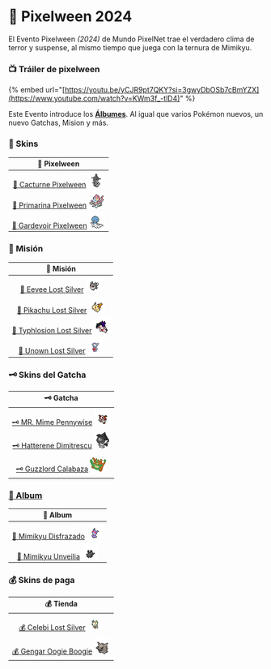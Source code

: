 # 🎃 Pixelween 2024

El Evento Pixelween _(2024)_ de Mundo PixelNet trae el verdadero clima de terror y suspense, al mismo tiempo que juega con la ternura de Mimikyu.

### 📺 Tráiler de pixelween

{% embed url="[https://youtu.be/yCJR9pt7QKY?si=3gwyDbOSb7cBmYZX](https://www.youtube.com/watch?v=KWm3f_-tlD4)" %}

Este Evento introduce los **[Álbumes](../../funciones/Album.md)**. Al igual que varios Pokémon nuevos, un nuevo Gatchas, Mision y más.

### 🎃 Skins

| 👻 Pixelween |
| :------: |
| [👻 Cacturne Pixelween](pixelween-cacturne-pixelween.md) ![Sprite de Cacturne Pixelween](../../images/pokemon/pixelween/cacturne-sprite.png)|
| [👻 Primarina Pixelween](pixelween-primarina-pixelween.md) ![Sprite de Primarina Pixelween](../../images/pokemon/pixelween/primarina-sprite.png)|
| [👻 Gardevoir Pixelween](pixelween-gardevoir-pixelween.md) ![Sprite de Gardevoir Pixelween](../../images/pokemon/pixelween/gardevoir-sprite.png)|

### 📕 Misión

| 📕 Misión |
| :---: |
| [📕 Eevee Lost Silver](mision-eevee-lostsilver.md) ![Sprite de Eevee Pennywise](../../images/pokemon/pixelween/ls2-sprite.png)|
| [📕 Pikachu Lost Silver](mision-pikachu-lostsilver.md) ![Sprite de Pikachu Dimitrescu](../../images/pokemon/pixelween/ls1-sprite.png)|
| [📕 Typhlosion Lost Silver](mision-typhlosion-lostsilver.md) ![Sprite de Typhlosion Calabaza](../../images/pokemon/pixelween/ls3-sprite.png)|
| [📕 Unown Lost Silver](mision-unown-lostsilver.md) ![Sprite de Unown Calabaza](../../images/pokemon/pixelween/ls-v-sprite.png)|

### 🗝️ Skins del Gatcha

| 🗝️ Gatcha |
| :---: |
| [🗝️ MR. Mime Pennywise](gatcha-mrmime-pennywise.md) ![Sprite de MR. Mime Pennywise](../../images/pokemon/pixelween/pennywise-sprite.png)|
| [🗝️ Hatterene Dimitrescu](gatcha-hatterene-dimitrescu.md) ![Sprite de Hatterene Dimitrescu](../../images/pokemon/pixelween/dimitrescu-sprite.png)|
| [🗝️ Guzzlord Calabaza](gatcha-guzzlord-calabaza.md) ![Sprite de Guzzlord Calabaza](../../images/pokemon/pixelween/calabaza-sprite.png)|

### [🔖 Album ](../../funciones/album/album_pixelfest.md)

| 🔖 Album |
| :---: |
| [🔖 Mimikyu Disfrazado](gatcha-pikachu-navideño.md) ![Sprite de Pikachu Navideño](../../images/funciones/album/mimikyu/mimigengar_sp.png)|
| [🔖 Mimikyu Unveilia](gatcha-eevee-reno.md) ![Sprite de Eevee Reno](../../images/funciones/album/mimikyu/mimiunveilia-sp.png)|

### 💰 Skins de paga

| 💰 Tienda |
| :---: |
| [💰 Celebi Lost Silver](paga-celebi-lostsilver.md) ![Sprite de Celebi Lost Silver](../../images/pokemon/pixelween/ls4-sprite.png)|
| [💰 Gengar Oogie Boogie](paga-gengar-oogieboogie.md) ![Sprite de Gengar Oogie Boogie](../../images/pokemon/pixelween/oogieboogie-sprite.png)|
